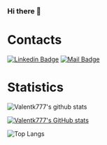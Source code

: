 ### Hi there 👋

# Contacts
[![Linkedin Badge](https://img.shields.io/badge/linkedin-blue?style=for-the-badge&logo=linkedin)](https://www.linkedin.com/in/valentinaskaminskas/)
[![Mail Badge](https://img.shields.io/badge/valentk777@gmail.com-c14438?style=for-the-badge&logo=Gmail&logoColor=white&link=mailto:valentk777@gmail.com)](mailto:valentk777@gmail.com)

# Statistics
![Valentk777's github stats](https://github-readme-stats.vercel.app/api?username=valentk777&show_icons=true&theme=tokyonight)

[![Valentk777's GitHub stats](https://github-readme-streak-stats.herokuapp.com?user=valentk777&theme=tokyonight)](https://github.com/DenverCoder1/github-readme-streak-stats)

![Top Langs](https://github-readme-stats.vercel.app/api/top-langs/?username=valentk777&langs_count=5&hide=javascript,html,css,assembly,batchfile,objective-c&layout=compact&theme=tokyonight)

<!--
**valentk777/valentk777** is a ✨ _special_ ✨ repository because its `README.md` (this file) appears on your GitHub profile.

Here are some ideas to get you started:

- 🔭 I’m currently working on ...
- 🌱 I’m currently learning ...
- 👯 I’m looking to collaborate on ...
- 🤔 I’m looking for help with ...
- 💬 Ask me about ...
- 📫 How to reach me: ...
- 😄 Pronouns: ...
- ⚡ Fun fact: ...
-->
